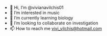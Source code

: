 - 👋 Hi, I’m @vivianavilchis01
- 👀 I’m interested in music
- 🌱 I’m currently learning biology
- 💞️ I’m looking to collaborate on investigation
- 📫 How to reach me vivi_vilchis@hotmail.com

<!---
vivianavilchis01/vivianavilchis01 is a ✨ special ✨ repository because its `README.md` (this file) appears on your GitHub profile.
You can click the Preview link to take a look at your changes.
--->

